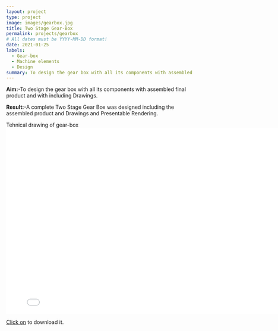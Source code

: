 ```yaml
---
layout: project
type: project
image: images/gearbox.jpg
title: Two Stage Gear-Box
permalink: projects/gearbox
# All dates must be YYYY-MM-DD format!
date: 2021-01-25
labels:
  - Gear-box
  - Machine elements
  - Design
summary: To design the gear box with all its components with assembled final product and with including Drawings.
---
```


<b>Aim:</b>-To design the gear box with all its components with assembled final product and with including Drawings.

<b>Result:</b>-A complete Two Stage Gear Box was designed including the
assembled product and Drawings and Presentable Rendering.


Tehnical drawing of gear-box
<embed src="../images/montaj.pdf" width="800px" height="500px" />



<p> <a href="../images/gearboxproject.pdf" download>Click on</a> to download it.<p>


  
  
  
  
